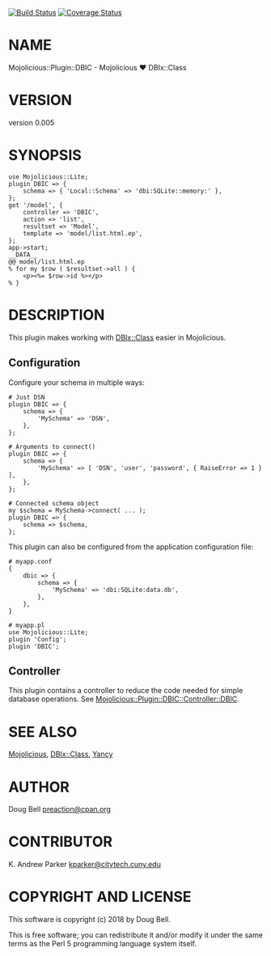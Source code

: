 [![Build Status](https://travis-ci.org/preaction/Mojolicious-Plugin-DBIC.svg?branch=master)](https://travis-ci.org/preaction/Mojolicious-Plugin-DBIC)
[![Coverage Status](https://coveralls.io/repos/preaction/Mojolicious-Plugin-DBIC/badge.svg?branch=master)](https://coveralls.io/r/preaction/Mojolicious-Plugin-DBIC?branch=master)

# NAME

Mojolicious::Plugin::DBIC - Mojolicious ♥ DBIx::Class

# VERSION

version 0.005

# SYNOPSIS

    use Mojolicious::Lite;
    plugin DBIC => {
        schema => { 'Local::Schema' => 'dbi:SQLite::memory:' },
    };
    get '/model', {
        controller => 'DBIC',
        action => 'list',
        resultset => 'Model',
        template => 'model/list.html.ep',
    };
    app->start;
    __DATA__
    @@ model/list.html.ep
    % for my $row ( $resultset->all ) {
        <p><%= $row->id %></p>
    % }

# DESCRIPTION

This plugin makes working with [DBIx::Class](https://metacpan.org/pod/DBIx::Class) easier in Mojolicious.

## Configuration

Configure your schema in multiple ways:

    # Just DSN
    plugin DBIC => {
        schema => {
            'MySchema' => 'DSN',
        },
    };

    # Arguments to connect()
    plugin DBIC => {
        schema => {
            'MySchema' => [ 'DSN', 'user', 'password', { RaiseError => 1 } ],
        },
    };

    # Connected schema object
    my $schema = MySchema->connect( ... );
    plugin DBIC => {
        schema => $schema,
    };

This plugin can also be configured from the application configuration
file:

    # myapp.conf
    {
        dbic => {
            schema => {
                'MySchema' => 'dbi:SQLite:data.db',
            },
        },
    }

    # myapp.pl
    use Mojolicious::Lite;
    plugin 'Config';
    plugin 'DBIC';

## Controller

This plugin contains a controller to reduce the code needed for simple
database operations. See [Mojolicious::Plugin::DBIC::Controller::DBIC](https://metacpan.org/pod/Mojolicious::Plugin::DBIC::Controller::DBIC).

# SEE ALSO

[Mojolicious](https://metacpan.org/pod/Mojolicious), [DBIx::Class](https://metacpan.org/pod/DBIx::Class), [Yancy](https://metacpan.org/pod/Yancy)

# AUTHOR

Doug Bell <preaction@cpan.org>

# CONTRIBUTOR

K. Andrew Parker <kparker@citytech.cuny.edu>

# COPYRIGHT AND LICENSE

This software is copyright (c) 2018 by Doug Bell.

This is free software; you can redistribute it and/or modify it under
the same terms as the Perl 5 programming language system itself.
